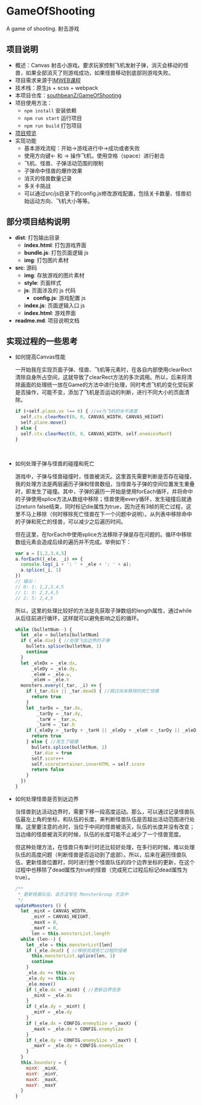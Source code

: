 # GameOfShooting
A game of shooting. 射击游戏


## 项目说明

- 概述：Canvas 射击小游戏。要求玩家控制飞机发射子弹，消灭会移动的怪兽，如果全部消灭了则游戏成功，如果怪兽移动到底部则游戏失败。
- 项目需求来源于[IMWEB课程](http://git.imweb.io/imweb-teacher/game)
- 技术栈：原生js + scss + webpack
- 本项目仓库：[southbeanZ/GameOfShooting](https://github.com/southbeanZ/GameOfShooting)
- 项目使用方法：
  - `npm install`  安装依赖
  - `npm run start`  运行项目
  - `npm run build`  打包项目
- [项目预览](https://southbeanz.github.io/GameOfShooting/dist/index.html) 
- 实现功能
  - 基本游戏流程：开始->游戏进行中->成功或者失败
  - 使用方向键← 和 → 操作飞机，使用空格（space）进行射击
  - 飞机、怪兽、子弹活动范围的限制
  - 子弹命中怪兽的爆炸效果
  - 消灭的怪兽数量记录
  - 多关卡挑战
  - 可以通过src/js目录下的config.js修改游戏配置，包括关卡数量、怪兽初始运动方向、飞机大小等等。


## 部分项目结构说明

- **dist**: 打包输出目录
  - **index.html**: 打包游戏界面
  - **bundle.js**: 打包页面逻辑 js
  - **img**: 打包图片素材
- **src**: 源码
  - **img**: 存放游戏的图片素材
  - **style**: 页面样式
  - **js**: 页面涉及的 js 代码
    - **config.js**: 游戏配置 js
  - **index.js**: 页面逻辑入口 js
  - **index.html**: 游戏界面
- **readme.md**: 项目说明文档


## 实现过程的一些思考

- 如何提高Canvas性能

  一开始我在实现页面子弹、怪兽、飞机等元素时，在各自内部使用clearRect清除自身所占空间，这就导致了clearRect方法的多次调用。所以，后来将清除画面的处理统一放在Game的方法中进行处理，同时考虑飞机的变化受玩家是否操作，可能不变，添加了飞机是否运动的判断，进行不同大小的页面清除。

  ```javascript
  if (+self.plane.vx !== 0) { //vx为飞机的水平速度
    self.ctx.clearRect(0, 0, CANVAS_WIDTH, CANVAS_HEIGHT)
    self.plane.move()
  } else {
    self.ctx.clearRect(0, 0, CANVAS_WIDTH, self.enemiesMaxY)
  }
  ```

  ​
- 如何处理子弹与怪兽的碰撞和死亡

  游戏中，子弹与怪兽碰撞时，怪兽被消灭。这里首先需要判断是否存在碰撞，我的处理方法是两层遍历子弹和怪兽数组，当怪兽与子弹的空间位置发生重叠时，即发生了碰撞。其中，子弹的遍历一开始是使用forEach循环，并将命中的子弹使用splice方法从数组中移除；怪兽使用every循环，发生碰撞后就通过return false结束，同时标记die属性为true，因为还有3帧的死亡过程，这里不马上移除（何时移除死亡怪兽在下一个问题中说明）。从列表中移除命中的子弹和死亡的怪兽，可以减少之后遍历时间。

  但在这里，在forEach中使用splice方法移除子弹是存在问题的。循环中移除数组元素会造成后续的遍历并不完成。举例如下：

  ```javascript
  var a = [1,2,3,4,5]
  a.forEach((_ele, _i) => {
    console.log(_i + ': ' + _ele + ': ' + a);
    a.splice(_i, 1)
  })
  // 输出：
  // 0: 1: 1,2,3,4,5
  // 1: 3: 2,3,4,5
  // 2: 5: 2,4,5
  ```

  所以，这里的处理比较好的方法是先获取子弹数组的length属性，通过while从后往前进行循环，这样就可以避免影响之后的循环。

  ```javascript
  while (bulletNum--) {
    let _ele = bullets[bulletNum]
    if (_ele.die) { //处理飞出边界的子弹
      bullets.splice(bulletNum, 1)
      continue
    }
    let _eleDx = _ele.dx,
        _eleDy = _ele.dy,
        _eleW = _ele.w,
        _eleH = _ele.h
    monsters.every((_tar, _i) => {
      if (_tar.die || _tar.dead) { //跳过尚未移除的死亡怪兽
        return true
      }
      let _tarDx = _tar.dx,
          _tarDy = _tar.dy,
          _tarW = _tar.w,
          _tarH = _tar.h
      if (_eleDy > _tarDy + _tarH || _eleDy + _eleH < _tarDy || _eleDx + _eleW < _tarDx || _eleDx > _tarDx + _tarW) {
        return true
      } else { //发生了碰撞
        bullets.splice(bulletNum, 1)
        _tar.die = true
        self.score++
        self.scoreContainer.innerHTML = self.score
        return false
      }
    })
  }
  ```


- 如何处理怪兽是否到达边界

  当怪兽到达活动边界时，需要下移一段高度运动。那么，可以通过记录怪兽队伍最左上角的坐标，和队伍的长度，来判断怪兽队伍是否超出活动范围进行处理。这里要注意的点时，当位于中间的怪兽被消灭，队伍的长度并没有改变；当边缘的怪兽被消灭的时候，队伍的长度可能不止减少了一个怪兽宽度。

  但这种处理方法，在怪兽只有单行时还比较好处理，在多行的时候，难以处理队伍的高度问题（判断怪兽是否运动到了底部）。所以，后来在遍历怪兽队伍，更新怪兽位置时，同时进行整个怪兽队伍的四个边界坐标的更新，在这个过程中也移除了dead属性为true的怪兽（完成死亡过程后标记dead属性为true）。

  ```javascript
  /**
   * 更新怪兽队伍，该方法写在 MonsterGroup 方法中
   */
  updateMonsters () {
    let _minX = CANVAS_WIDTH,
        _minY = CANVAS_HEIGHT,
        _maxX = 0,
        _maxY = 0,
        len = this.monsterList.length
    while (len--) {
      let _ele = this.monsterList[len]
      if (_ele.dead) { //移除完成死亡过程的怪兽
        this.monsterList.splice(len, 1)
        continue
      }
      _ele.dx += this.vx
      _ele.dy += this.vy
      _ele.move()
      if (_ele.dx < _minX) { //更新边界信息
        _minX = _ele.dx
      }
      if (_ele.dy < _minY) {
        _minY = _ele.dy
      }
      if (_ele.dx + CONFIG.enemySize > _maxX) {
        _maxX = _ele.dx + CONFIG.enemySize
      }
      if (_ele.dy + CONFIG.enemySize > _maxY) {
        _maxY = _ele.dy + CONFIG.enemySize
      }
    }
    this.boundary = {
      minX: _minX,
      minY: _minY,
      maxX: _maxX,
      maxY: _maxY
    }
  }
  ```
